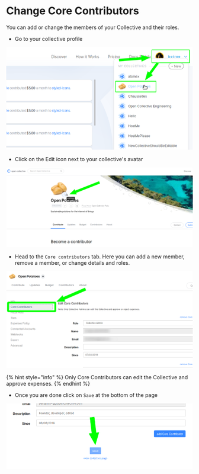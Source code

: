# Change Core Contributors

You can add or change the members of your Collective and their roles.

* Go to your collective profile

![](../.gitbook/assets/image%20%283%29.png)

* Click on the Edit icon next to your collective's avatar

![](../.gitbook/assets/image%20%289%29%20%281%29.png)

* Head to the `Core contributors` tab. Here you can add a new member, remove a member, or change details and roles. 

![](../.gitbook/assets/image%20%284%29%20%282%29.png)

{% hint style="info" %}
Only Core Contributors can edit the Collective and approve expenses.
{% endhint %}

* Once you are done click on `Save` at the bottom of the page

![](../.gitbook/assets/image%20%286%29%20%281%29.png)

